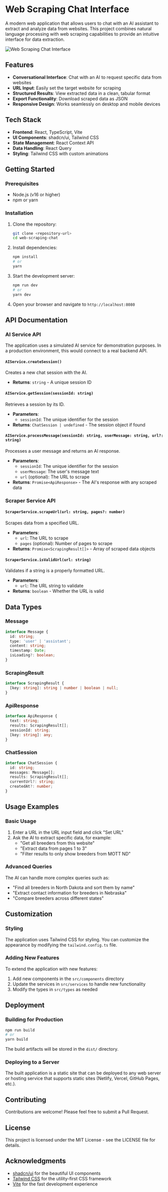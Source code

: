 # Web Scraping Chat Interface

A modern web application that allows users to chat with an AI assistant to extract and analyze data from websites. This project combines natural language processing with web scraping capabilities to provide an intuitive interface for data extraction.

![Web Scraping Chat Interface](https://i.imgur.com/example-screenshot.png)

## Features

- **Conversational Interface**: Chat with an AI to request specific data from websites
- **URL Input**: Easily set the target website for scraping
- **Structured Results**: View extracted data in a clean, tabular format
- **Export Functionality**: Download scraped data as JSON
- **Responsive Design**: Works seamlessly on desktop and mobile devices

## Tech Stack

- **Frontend**: React, TypeScript, Vite
- **UI Components**: shadcn/ui, Tailwind CSS
- **State Management**: React Context API
- **Data Handling**: React Query
- **Styling**: Tailwind CSS with custom animations

## Getting Started

### Prerequisites

- Node.js (v16 or higher)
- npm or yarn

### Installation

1. Clone the repository:
   ```bash
   git clone <repository-url>
   cd web-scraping-chat
   ```

2. Install dependencies:
   ```bash
   npm install
   # or
   yarn
   ```

3. Start the development server:
   ```bash
   npm run dev
   # or
   yarn dev
   ```

4. Open your browser and navigate to `http://localhost:8080`

## API Documentation

### AI Service API

The application uses a simulated AI service for demonstration purposes. In a production environment, this would connect to a real backend API.

#### `AIService.createSession()`

Creates a new chat session with the AI.

- **Returns**: `string` - A unique session ID

#### `AIService.getSession(sessionId: string)`

Retrieves a session by its ID.

- **Parameters**:
  - `sessionId`: The unique identifier for the session
- **Returns**: `ChatSession | undefined` - The session object if found

#### `AIService.processMessage(sessionId: string, userMessage: string, url?: string)`

Processes a user message and returns an AI response.

- **Parameters**:
  - `sessionId`: The unique identifier for the session
  - `userMessage`: The user's message text
  - `url` (optional): The URL to scrape
- **Returns**: `Promise<ApiResponse>` - The AI's response with any scraped data

### Scraper Service API

#### `ScraperService.scrapeUrl(url: string, pages?: number)`

Scrapes data from a specified URL.

- **Parameters**:
  - `url`: The URL to scrape
  - `pages` (optional): Number of pages to scrape
- **Returns**: `Promise<ScrapingResult[]>` - Array of scraped data objects

#### `ScraperService.isValidUrl(url: string)`

Validates if a string is a properly formatted URL.

- **Parameters**:
  - `url`: The URL string to validate
- **Returns**: `boolean` - Whether the URL is valid

## Data Types

### Message

```typescript
interface Message {
  id: string;
  type: 'user' | 'assistant';
  content: string;
  timestamp: Date;
  isLoading?: boolean;
}
```

### ScrapingResult

```typescript
interface ScrapingResult {
  [key: string]: string | number | boolean | null;
}
```

### ApiResponse

```typescript
interface ApiResponse {
  text: string;
  results: ScrapingResult[];
  sessionId: string;
  [key: string]: any;
}
```

### ChatSession

```typescript
interface ChatSession {
  id: string;
  messages: Message[];
  results: ScrapingResult[];
  currentUrl?: string;
  createdAt?: number;
}
```

## Usage Examples

### Basic Usage

1. Enter a URL in the URL input field and click "Set URL"
2. Ask the AI to extract specific data, for example:
   - "Get all breeders from this website"
   - "Extract data from pages 1 to 3"
   - "Filter results to only show breeders from MOTT ND"

### Advanced Queries

The AI can handle more complex queries such as:
- "Find all breeders in North Dakota and sort them by name"
- "Extract contact information for breeders in Nebraska"
- "Compare breeders across different states"

## Customization

### Styling

The application uses Tailwind CSS for styling. You can customize the appearance by modifying the `tailwind.config.ts` file.

### Adding New Features

To extend the application with new features:

1. Add new components in the `src/components` directory
2. Update the services in `src/services` to handle new functionality
3. Modify the types in `src/types` as needed

## Deployment

### Building for Production

```bash
npm run build
# or
yarn build
```

The build artifacts will be stored in the `dist/` directory.

### Deploying to a Server

The built application is a static site that can be deployed to any web server or hosting service that supports static sites (Netlify, Vercel, GitHub Pages, etc.).

## Contributing

Contributions are welcome! Please feel free to submit a Pull Request.

## License

This project is licensed under the MIT License - see the LICENSE file for details.

## Acknowledgments

- [shadcn/ui](https://ui.shadcn.com/) for the beautiful UI components
- [Tailwind CSS](https://tailwindcss.com/) for the utility-first CSS framework
- [Vite](https://vitejs.dev/) for the fast development experience
